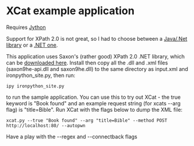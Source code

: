 XCat example application
========================

Requires [Jython](http://jython.orf/)

Support for XPath 2.0 is not great, so I had to choose between a [Java/.Net library](http://saxon.sourceforge.net/) or a [.NET one](http://www.xmlprime.com/xmlprime/download.htm).

This application uses Saxon's (rather good) XPath 2.0 .NET library, which can be [downloaded here](http://saxon.sourceforge.net/#F9.4HE).
Install then copy all the .dll and .xml files (saxon9he-api.dll and saxon9he.dll) to the same directory as input.xml and ironpython_site.py, then run:

	ipy ironpython_site.py
	
to run the sample application. You can use this to try out XCat - the true keyword is "Book found" and an example request string (for xcats --arg flag) is "title=Bible". Run XCat with the flags below to dump the XML file:

	xcat.py --true "Book found" --arg "title=Bible" --method POST http://localhost:80/ --autopwn
	
Have a play with the --regex and --connectback flags
